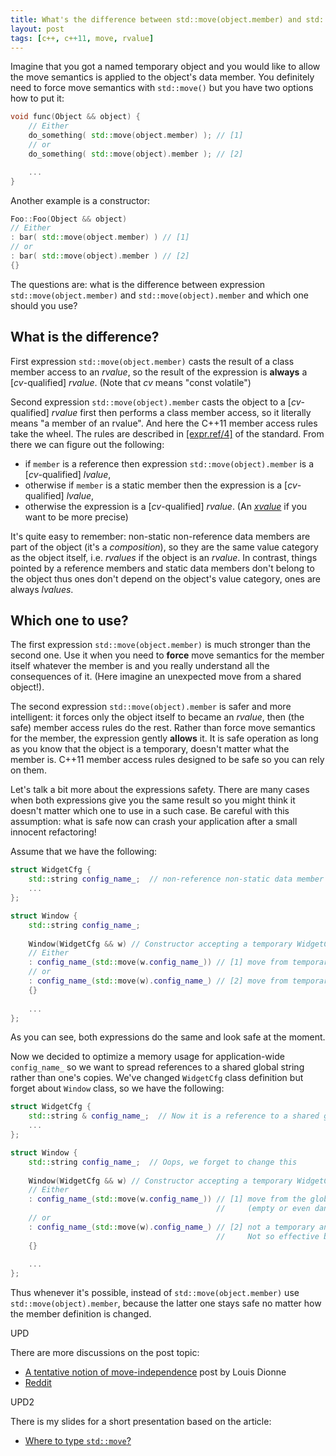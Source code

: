 ```yaml
---
title: What's the difference between std::move(object.member) and std::move(object).member?
layout: post
tags: [c++, c++11, move, rvalue]
---
```


Imagine that you got a named temporary object and you would like to allow the move semantics is applied to the object's data member. You definitely need to force move semantics with `std::move()` but you have two options how to put it:

```cpp
void func(Object && object) {
    // Either
    do_something( std::move(object.member) ); // [1]
    // or
    do_something( std::move(object).member ); // [2]

    ...
}
```

Another example is a constructor:

```cpp
Foo::Foo(Object && object)
// Either
: bar( std::move(object.member) ) // [1]
// or
: bar( std::move(object).member ) // [2]
{}
```

The questions are: what is the difference between expression `std::move(object.member)` and `std::move(object).member`
and which one should you use?

## What is the difference?

First expression `std::move(object.member)` casts the result of a class member access to an *rvalue*, so the result of the
expression is **always** a [*cv*-qualified] *rvalue*. (Note that *cv* means "const volatile")

Second expression `std::move(object).member` casts the object to a [*cv*-qualified] *rvalue* first then
performs a class member access, so it literally means "a member of an rvalue". And here the C++11 member access rules
take the wheel. The rules are described in [[expr.ref/4]](http://eel.is/c++draft/expr.ref#4) of the standard.
From there we can figure out the following:

- if `member` is a reference then expression `std::move(object).member` is a [*cv*-qualified] *lvalue*,
- otherwise if `member` is a static member then the expression is a [*cv*-qualified] *lvalue*,
- otherwise the expression is a [*cv*-qualified] *rvalue*.
  (An [*xvalue*](http://en.cppreference.com/w/cpp/language/value_category) if you want to be more precise)
  
It's quite easy to remember: non-static non-reference data members are part of the object (it's a *composition*), so they are the same value category as the object itself, i.e. *rvalues* if the object is an *rvalue*.
In contrast, things pointed by a reference members and static data members don't belong to the object thus ones don't depend on the object's value category, ones are always *lvalues*.

## Which one to use?

The first expression `std::move(object.member)` is much stronger than the second one.
Use it when you need to **force** move semantics for the member itself whatever the member is and you really understand all the consequences of it. (Here imagine an unexpected move from a shared object!).

The second expression `std::move(object).member` is safer and more intelligent: it forces only the object itself to became an *rvalue*, then (the safe) member access rules do the rest. Rather than force move semantics for the member, the expression gently **allows** it.
It is safe operation as long as you know that the object is a temporary, doesn't matter what the member is.
C++11 member access rules designed to be safe so you can rely on them.

Let's talk a bit more about the expressions safety.
There are many cases when both expressions give you the same result so you might think it doesn't matter which one to use in a such case. Be careful with this assumption: what is safe now can crash your application after a small innocent refactoring!

Assume that we have the following:

```cpp
struct WidgetCfg {
    std::string config_name_;  // non-reference non-static data member
    ...
};

struct Window {
    std::string config_name_;
    
    Window(WidgetCfg && w) // Constructor accepting a temporary WidgetCfg so we are safe to move from it
    // Either
    : config_name_(std::move(w.config_name_)) // [1] move from temporary. No problem
    // or
    : config_name_(std::move(w).config_name_) // [2] move from temporary. No problem
    {}
    
    ...
};
```

As you can see, both expressions do the same and look safe at the moment.

Now we decided to optimize a memory usage for application-wide `config_name_` so we want to spread references to a shared global string rather than one's copies.
We've changed `WidgetCfg` class definition but forget about `Window` class, so we have the following:

```cpp
struct WidgetCfg {
    std::string & config_name_;  // Now it is a reference to a shared global string
    ...
};

struct Window {
    std::string config_name_;  // Oops, we forget to change this
    
    Window(WidgetCfg && w) // Constructor accepting a temporary WidgetCfg so we are safe to move from it
    // Either
    : config_name_(std::move(w.config_name_)) // [1] move from the global variable, leaves one in the
                                              //     (empty or even dangerous to use) 'moved from' state!
    // or
    : config_name_(std::move(w).config_name_) // [2] not a temporary any more, so makes a copy rather than move.
                                              //     Not so effective but still safe!
    {}
    
    ...
};
```

Thus whenever it's possible, instead of `std::move(object.member)` use `std::move(object).member`, because the latter one stays safe
no matter how the member definition is changed.


UPD

There are more discussions on the post topic:

- [A tentative notion of move-independence](http://ldionne.com/2016/02/17/a-tentative-notion-of-move-independence/) post by Louis Dionne
- [Reddit](https://www.reddit.com/r/cpp/comments/45w3fs/whats_the_difference_between_stdmoveobjectmember/)

UPD2

There is my slides for a short presentation based on the article:

- [Where to type `std::move`?](http://www.slideshare.net/oliora/where-to-typestdmove)
